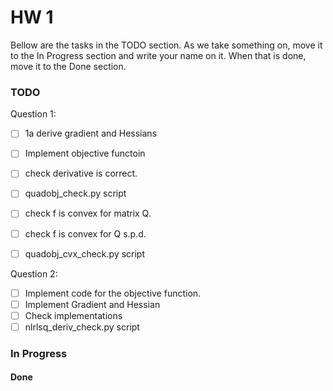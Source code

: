 # HW 1

Bellow are the tasks in the TODO section. As we take something on, move it to the In Progress section and write your name on it. When that is done, move it to the Done section.

### TODO 

Question 1:

- [ ] 1a derive gradient and Hessians
- [ ] Implement objective functoin
- [ ] check derivative is correct.
- [ ] quadobj_check.py script

- [ ] check f is convex for matrix Q.
- [ ] check f is convex for Q s.p.d.
- [ ] quadobj_cvx_check.py script

Question 2: 

- [ ] Implement code for the objective function.
- [ ] Implement Gradient and Hessian
- [ ] Check implementations
- [ ] nlrlsq_deriv_check.py script

### In Progress

#### Done 